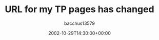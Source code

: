 ---
title: 'URL for my TP pages has changed'
posts: 1
hash: 't75'
author: 'bacchus13579'
date: 2002-10-29T14:30:00+00:00
sources:
  - http://forums.tokipona.org/viewtopic.php%3Ft=75.html
---